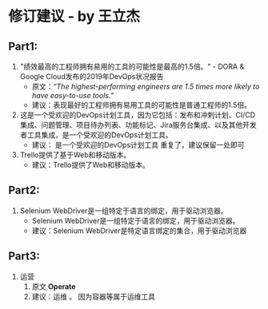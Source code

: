 # 修订建议 - by 王立杰

## Part1: 

1. "绩效最高的工程师拥有易用的工具的可能性是最高的1.5倍。"  - DORA & Google Cloud发布的2019年DevOps状况报告 
   - 原文：*“The highest-performing engineers are 1.5 times more likely to have easy-to-use tools.”*
   - 建议：表现最好的工程师拥有易用工具的可能性是普通工程师的1.5倍。
2. 这是一个受欢迎的DevOps计划工具，因为它包括：发布和冲刺计划、CI/CD集成、问题管理、项目待办列表、功能标记、Jira服务台集成、以及其他开发者工具集成，是一个受欢迎的DevOps计划工具。
   - 建议： 是一个受欢迎的DevOps计划工具 重复了，建议保留一处即可
3. Trello提供了基于Web和移动版本。
   - 建议：Trello提供了Web和移动版本。



## Part2:

1. Selenium WebDriver是一组特定于语言的绑定，用于驱动浏览器。
   - Selenium WebDriver是一组特定于语言的绑定，用于驱动浏览器。
   - 建议：Selenium WebDriver是特定语言绑定的集合，用于驱动浏览器



## Part3:

1. 运营 
   1. 原文 **Operate**
   2. 建议：运维 。  因为容器等属于运维工具
